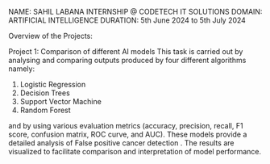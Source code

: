 NAME: SAHIL LABANA
INTERNSHIP @ CODETECH IT SOLUTIONS
DOMAIN: ARTIFICIAL INTELLIGENCE
DURATION: 5th June 2024 to 5th July 2024

Overview of the Projects:

Project 1: Comparison of different AI models
This task is carried out by analysing and comparing outputs produced by four different algorithms namely:
1. Logistic Regression
2. Decision Trees
3. Support Vector Machine
4. Random Forest

and by using various evaluation metrics (accuracy, precision, recall, F1 score, confusion matrix, ROC curve, and AUC).
These models provide a detailed analysis of  False positive cancer detection .
The results are visualized to facilitate comparison and interpretation of model performance.
